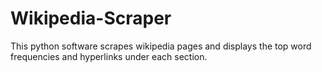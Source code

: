 # Wikipedia-Scraper
This python software scrapes wikipedia pages and displays the top word frequencies and hyperlinks under each section.
